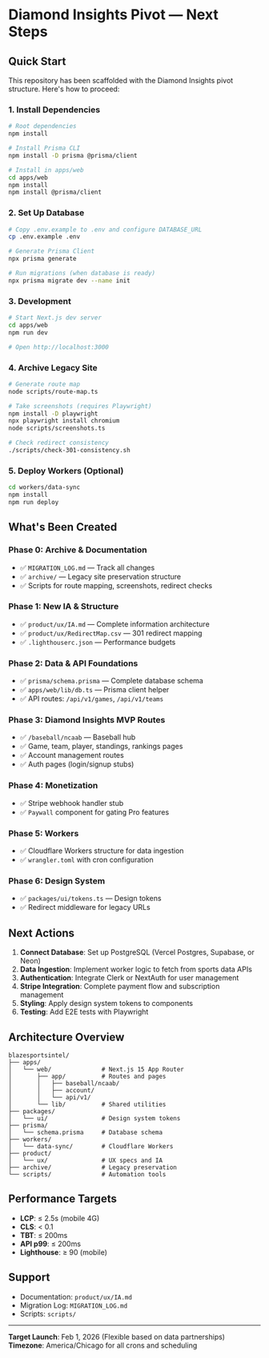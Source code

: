 # Diamond Insights Pivot — Next Steps

## Quick Start

This repository has been scaffolded with the Diamond Insights pivot structure. Here's how to proceed:

### 1. Install Dependencies

```bash
# Root dependencies
npm install

# Install Prisma CLI
npm install -D prisma @prisma/client

# Install in apps/web
cd apps/web
npm install
npm install @prisma/client
```

### 2. Set Up Database

```bash
# Copy .env.example to .env and configure DATABASE_URL
cp .env.example .env

# Generate Prisma Client
npx prisma generate

# Run migrations (when database is ready)
npx prisma migrate dev --name init
```

### 3. Development

```bash
# Start Next.js dev server
cd apps/web
npm run dev

# Open http://localhost:3000
```

### 4. Archive Legacy Site

```bash
# Generate route map
node scripts/route-map.ts

# Take screenshots (requires Playwright)
npm install -D playwright
npx playwright install chromium
node scripts/screenshots.ts

# Check redirect consistency
./scripts/check-301-consistency.sh
```

### 5. Deploy Workers (Optional)

```bash
cd workers/data-sync
npm install
npm run deploy
```

## What's Been Created

### Phase 0: Archive & Documentation
- ✅ `MIGRATION_LOG.md` — Track all changes
- ✅ `archive/` — Legacy site preservation structure
- ✅ Scripts for route mapping, screenshots, redirect checks

### Phase 1: New IA & Structure
- ✅ `product/ux/IA.md` — Complete information architecture
- ✅ `product/ux/RedirectMap.csv` — 301 redirect mapping
- ✅ `.lighthouserc.json` — Performance budgets

### Phase 2: Data & API Foundations
- ✅ `prisma/schema.prisma` — Complete database schema
- ✅ `apps/web/lib/db.ts` — Prisma client helper
- ✅ API routes: `/api/v1/games`, `/api/v1/teams`

### Phase 3: Diamond Insights MVP Routes
- ✅ `/baseball/ncaab` — Baseball hub
- ✅ Game, team, player, standings, rankings pages
- ✅ Account management routes
- ✅ Auth pages (login/signup stubs)

### Phase 4: Monetization
- ✅ Stripe webhook handler stub
- ✅ `Paywall` component for gating Pro features

### Phase 5: Workers
- ✅ Cloudflare Workers structure for data ingestion
- ✅ `wrangler.toml` with cron configuration

### Phase 6: Design System
- ✅ `packages/ui/tokens.ts` — Design tokens
- ✅ Redirect middleware for legacy URLs

## Next Actions

1. **Connect Database**: Set up PostgreSQL (Vercel Postgres, Supabase, or Neon)
2. **Data Ingestion**: Implement worker logic to fetch from sports data APIs
3. **Authentication**: Integrate Clerk or NextAuth for user management
4. **Stripe Integration**: Complete payment flow and subscription management
5. **Styling**: Apply design system tokens to components
6. **Testing**: Add E2E tests with Playwright

## Architecture Overview

```
blazesportsintel/
├── apps/
│   └── web/              # Next.js 15 App Router
│       ├── app/          # Routes and pages
│       │   ├── baseball/ncaab/
│       │   ├── account/
│       │   └── api/v1/
│       └── lib/          # Shared utilities
├── packages/
│   └── ui/               # Design system tokens
├── prisma/
│   └── schema.prisma     # Database schema
├── workers/
│   └── data-sync/        # Cloudflare Workers
├── product/
│   └── ux/               # UX specs and IA
├── archive/              # Legacy preservation
└── scripts/              # Automation tools
```

## Performance Targets

- **LCP**: ≤ 2.5s (mobile 4G)
- **CLS**: < 0.1
- **TBT**: ≤ 200ms
- **API p99**: ≤ 200ms
- **Lighthouse**: ≥ 90 (mobile)

## Support

- Documentation: `product/ux/IA.md`
- Migration Log: `MIGRATION_LOG.md`
- Scripts: `scripts/`

---

**Target Launch**: Feb 1, 2026 (Flexible based on data partnerships)
**Timezone**: America/Chicago for all crons and scheduling
